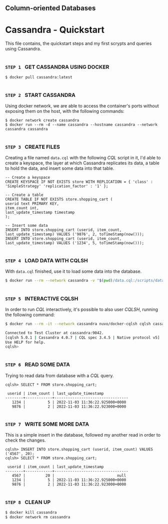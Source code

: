 ## Column-oriented Databases

# **Cassandra - Quickstart** 

This file contains, the quickstart steps and my first scrypts and queries using Cassandra.

#

### `STEP 1 ` **GET CASSANDRA USING DOCKER**

```bash
$ docker pull cassandra:latest
```

#

### `STEP 2 ` **START CASSANDRA**

Using docker network, we are able to access the container's ports without exposing them on the host, with the following commands:

```CQL
$ docker network create cassandra
$ docker run --rm -d --name cassandra --hostname cassandra --network cassandra cassandra
```

#

### `STEP 3 ` **CREATE FILES**

Creating a file named `data.cql` with the following *CQL* script in it, I'd able to create a keyspace, the layer at which Cassandra replicates its data, a table to hold the data, and insert some data into that table.

```CQL
-- Create a keyspace
CREATE KEYSPACE IF NOT EXISTS store WITH REPLICATION = { 'class' : 'SimpleStrategy' 'replication_factor' : '1' };

-- Create a table
CREATE TABLE IF NOT EXISTS store.shopping_cart (
userid text PRIMARY KEY,
item_count int,
last_update_timestamp timestamp
);

-- Insert some data
INSERT INTO store.shopping_cart (userid, item_count, last_update_timestamp) VALUES ('9876', 2, toTimeStamp(now()));
INSERT INTO store.shopping_cart (userid, item_count, last_update_timestamp) VALUES ('1234', 5, toTimeStamp(now()));
```

#

### `STEP 4 ` **LOAD DATA WITH CQLSH**

With `data.cql` finished, use it to load some data into the database.

```bash
$ docker run --rm --network cassandra -v "$(pwd)/data.cql:/scripts/data.cql" -e CQLSH_HOST=cassandra -e CQLSH_PORT=9042 -e CQLVERSION=3.4.5 nuvo/docker-cqlsh
```

#

### `STEP 5 ` **INTERACTIVE CQLSH**

In order to run *CQL* interactively, it's possible to also user *CQLSH*, running the following command:

```bash
$ docker run --rm -it --network cassandra nuvo/docker-cqlsh cqlsh cassandra 9042 --cqlversion='3.4.5'
```

```bash
Connected to Test Cluster at cassandra:9042.
[cqlsh 5.0.1 | Cassandra 4.0.7 | CQL spec 3.4.5 | Native protocol v5]
Use HELP for help.
cqlsh>
```

#

### `STEP 6 ` **READ SOME DATA**

Trying to read data from database with a *CQL* query.

```CQL
cqlsh> SELECT * FROM store.shopping_cart;
```

```CQL
 userid | item_count | last_update_timestamp
--------+------------+---------------------------------
   1234 |          5 | 2022-11-03 11:36:22.925000+0000
   9876 |          2 | 2022-11-03 11:36:22.923000+0000
```

#

### `STEP 7 ` **WRITE SOME MORE DATA**

This is a simple insert in the database, followed my another read in order to check the changes.

```CQL
cqlsh> INSERT INTO store.shopping_cart (userid, item_count) VALUES ('4567', 20);
cqlsh> SELECT * FROM store.shopping_cart;
```

```CQL
 userid | item_count | last_update_timestamp
--------+------------+---------------------------------
   4567 |         20 |                            null
   1234 |          5 | 2022-11-03 11:36:22.925000+0000
   9876 |          2 | 2022-11-03 11:36:22.923000+0000
```

#

### `STEP 8 ` **CLEAN UP**

```bash
$ docker kill cassandra
$ docker network rm cassandra
```